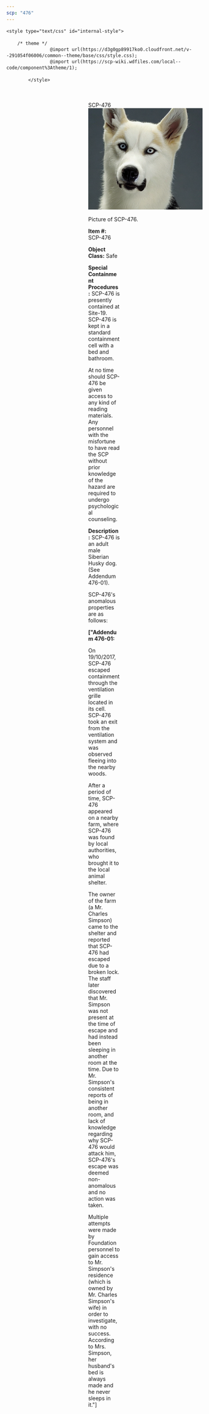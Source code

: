 ```yaml
---
scp: "476"
---
```


<head>
    <title>476 - SCP Foundation</title>
    
    <style type="text/css" id="internal-style">
                
        /* theme */
                    @import url(https://d3g0gp89917ko0.cloudfront.net/v--291054f06006/common--theme/base/css/style.css);
                    @import url(https://scp-wiki.wdfiles.com/local--code/component%3Atheme/1);
            
            </style>
<style>
iframe.scpnet-interwiki-frame { height: 0; }
</style>

</head>

<div id="main-content" style="margin: 50px 206px 20px 215px;">
<div id="action-area-top"></div>
<div id="page-title">SCP-476</div>
<div id="page-content">
<div style="text-align: right;"></div>
<div class="scp-image-block block-right" style="width:300px;"><img src="https://raw.githubusercontent.com/lucmaki/this-scp-does-not-exist/main/imgs/476.png" style="width:300px;" alt="476.jpg" class="image">
<div class="scp-image-caption" style="width:300px;">
<p>Picture of SCP-476.</p>
</div>
</div>
<p><strong>Item #:</strong> SCP-476</p>
<p><strong>Object Class:</strong> Safe</p>
<p><strong>Special Containment Procedures:</strong> SCP-476 is presently contained at Site-19. SCP-476 is kept in a standard containment cell with a bed and bathroom.</p><p>At no time should SCP-476 be given access to any kind of reading materials. Any personnel with the misfortune to have read the SCP without prior knowledge of the hazard are required to undergo psychological counseling.</p>
<p><strong>Description:</strong> SCP-476 is an adult male Siberian Husky dog. (See Addendum 476-01).</p><p>SCP-476's anomalous properties are as follows:</p>
<p> <strong>["Addendum 476-01:</strong></p><p>On 19/10/2017, SCP-476 escaped containment through the ventilation grille located in its cell. SCP-476 took an exit from the ventilation system and was observed fleeing into the nearby woods.</p><p>After a period of time, SCP-476 appeared on a nearby farm, where SCP-476 was found by local authorities, who brought it to the local animal shelter.</p><p>The owner of the farm (a Mr. Charles Simpson) came to the shelter and reported that SCP-476 had escaped due to a broken lock. The staff later discovered that Mr. Simpson was not present at the time of escape and had instead been sleeping in another room at the time. Due to Mr. Simpson's consistent reports of being in another room, and lack of knowledge regarding why SCP-476 would attack him, SCP-476's escape was deemed non-anomalous and no action was taken.</p><p>Multiple attempts were made by Foundation personnel to gain access to Mr. Simpson's residence (which is owned by Mr. Charles Simpson's wife) in order to investigate, with no success. According to Mrs. Simpson, her husband's bed is always made and he never sleeps in it."]</p>

<div class="footer-wikiwalk-nav">
<div style="text-align: center;">
</div>
</div>
</div>
</div>
</div>